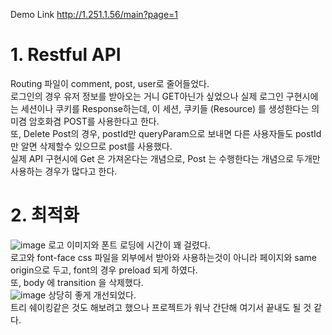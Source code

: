 Demo Link http://1.251.1.56/main?page=1  

# 1. Restful API  
Routing 파일이 comment, post, user로 줄어들었다.  
로그인의 경우 유저 정보를 받아오는 거니 GET아닌가 싶었으나 실제 로그인 구현시에는 세션이나 쿠키를 Response하는데, 이 세션, 쿠키들 (Resource) 를 생성한다는 의미겸 암호화겸 POST를 사용한다고 한다.  
또, Delete Post의 경우, postId만 queryParam으로 보내면 다른 사용자들도 postId만 알면 삭제할수 있으므로 post를 사용했다.  
실제 API 구현시에 Get 은 가져온다는 개념으로, Post 는 수행한다는 개념으로 두개만 사용하는 경우가 많다고 한다.
  
# 2. 최적화
![image](https://user-images.githubusercontent.com/104773096/219130144-1808d92f-6df2-4ef2-8f6c-628fed17853a.png)
로고 이미지와 폰트 로딩에 시간이 꽤 걸렸다.  
로고와 font-face css 파일을 외부에서 받아와 사용하는것이 아니라 페이지와 same origin으로 두고, font의 경우 preload 되게 하였다.  
또, body 에 transition 을 삭제했다.  
![image](https://user-images.githubusercontent.com/104773096/219139060-c5f17f0a-a65b-4389-85a8-1d36c8733813.png)
상당히 좋게 개선되었다.  
트리 쉐이킹같은 것도 해보려고 했으나 프로젝트가 워낙 간단해 여기서 끝내도 될 것 같다.
